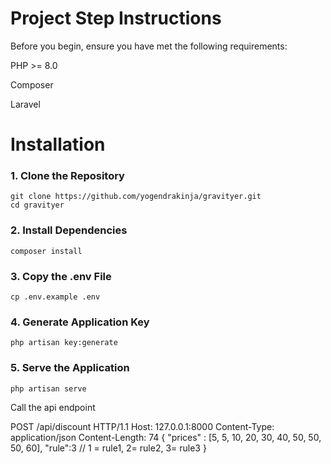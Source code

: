 # Project Step Instructions
Before you begin, ensure you have met the following requirements:

PHP >= 	8.0

Composer

Laravel

# Installation
### 1. Clone the Repository
```
git clone https://github.com/yogendrakinja/gravityer.git
cd gravityer
```
### 2. Install Dependencies
```
composer install
```

### 3. Copy the .env File
```
cp .env.example .env
```
### 4. Generate Application Key
```
php artisan key:generate
```
### 5. Serve the Application
```
php artisan serve
```

Call the api endpoint

POST /api/discount HTTP/1.1
Host: 127.0.0.1:8000
Content-Type: application/json
Content-Length: 74
{
    "prices" : [5, 5, 10, 20, 30, 40, 50, 50, 50, 60],
    "rule":3 // 1 = rule1, 2= rule2, 3= rule3
}